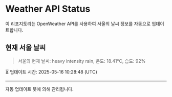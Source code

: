 
# Weather API Status

이 리포지토리는 OpenWeather API를 사용하여 서울의 날씨 정보를 자동으로 업데이트합니다.

## 현재 서울 날씨
> 서울의 현재 날씨: heavy intensity rain, 온도: 18.41°C, 습도: 92%

⏳ 업데이트 시간: 2025-05-16 10:28:48 (UTC)

---
자동 업데이트 봇에 의해 관리됩니다.
